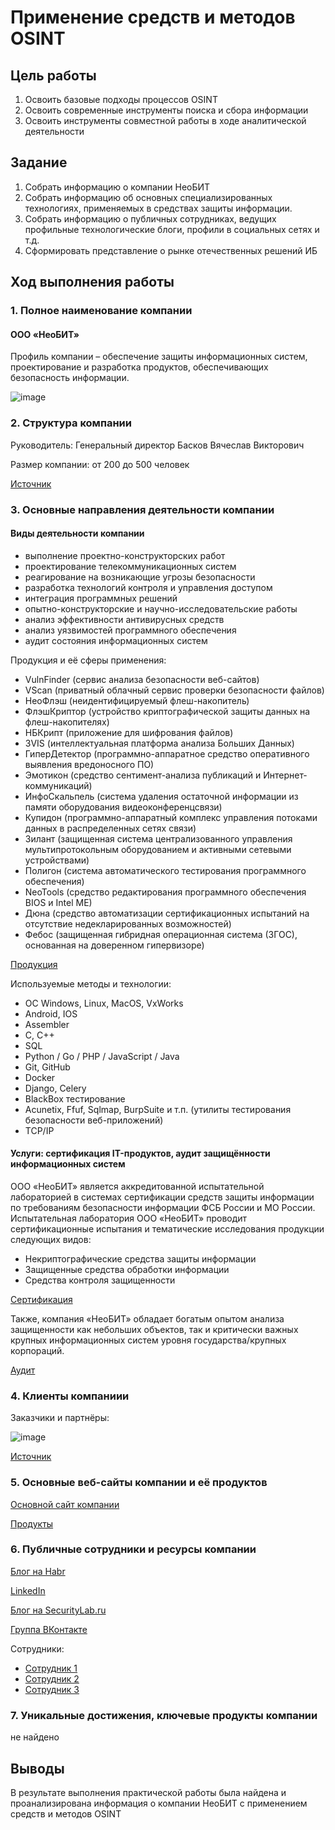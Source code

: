 # Применение средств и методов OSINT

## Цель работы

1.  Освоить базовые подходы процессов OSINT
2.  Освоить современные инструменты поиска и сбора информации
3.  Освоить инструменты совместной работы в ходе аналитической деятельности

## Задание

1.  Собрать информацию о компании НеоБИТ
2.  Собрать информацию об основных специализированных технологиях, применяемых в средствах защиты информации.
3.  Собрать информацию о публичных сотрудниках, ведущих профильные технологические блоги, профили в социальных сетях и т.д.
4.  Сформировать представление о рынке отечественных решений ИБ

## Ход выполнения работы

### 1. Полное наименование компании

#### ООО «НеоБИТ»

Профиль компании – обеспечение защиты информационных систем, проектирование и разработка продуктов, 
обеспечивающих безопасность информации.

![image](https://github.com/Pave1Nesterov/threat_hunting/assets/95019919/70801909-0015-40e7-be72-c8814206585a)

### 2. Структура компании

Руководитель: Генеральный директор Басков Вячеслав Викторович

Размер компании: от 200 до 500 человек

[Источник](https://pb.nalog.ru/company.html?token=E9F6CEA69D3398A7F14C0BB246EBEF6332850CDE1830E3A54A7B83E9C1550F48F4524B25A1CD535E59336EC8858EEA0A)

### 3. Основные направления деятельности компании

#### Виды деятельности компании

- выполнение проектно-конструкторских работ
- проектирование телекоммуникационных систем
- реагирование на возникающие угрозы безопасности
- разработка технологий контроля и управления доступом
- интеграция программных решений
- опытно-конструкторские и научно-исследовательские работы
- анализ эффективности антивирусных средств
- анализ уязвимостей программного обеспечения
- аудит состояния информационных систем

Продукция и её сферы применения:

- VulnFinder (сервис анализа безопасности веб-сайтов)
- VScan (приватный облачный сервис проверки безопасности файлов)
- НеоФлэш (неидентифицируемый флеш-накопитель)
- ФлэшКриптор (устройство криптографической защиты данных на флеш-накопителях)
- НБКрипт (приложение для шифрования файлов)
- 3VIS (интеллектуальная платформа анализа Больших Данных)
- ГиперДетектор (программно-аппаратное средство оперативного выявления вредоносного ПО)
- Эмотикон (средство сентимент-анализа публикаций и Интернет-коммуникаций)
- ИнфоСкальпель (система удаления остаточной информации из памяти оборудования видеоконференцсвязи)
- Купидон (программно-аппаратный комплекс управления потоками данных в распределенных сетях связи)
- Зилант (защищенная система централизованного управления мультипротокольным оборудованием и активными сетевыми устройствами)
- Полигон (система автоматического тестирования программного обеспечения)
- NeoTools (средство редактирования программного обеспечения BIOS и Intel ME)
- Дюна (средство автоматизации сертификационных испытаний на отсутствие недекларированных возможностей)
- Фебос (защищенная гибридная операционная система (ЗГОС), основанная на доверенном гипервизоре)

[Продукция](https://neobit.ru/products)

Используемые методы и технологии:
- ОС Windows, Linux, MacOS, VxWorks
- Android, IOS
- Assembler
- C, C++
- SQL
- Python / Go / PHP / JavaScript / Java
- Git, GitHub
- Docker
- Django, Celery
- BlackBox тестирование
- Acunetix, Ffuf, Sqlmap, BurpSuite и т.п. (утилиты тестирования безопасности веб-приложений)
- TCP/IP

#### Услуги: сертификация IT-продуктов, аудит защищённости информационных систем

ООО «НеоБИТ» является аккредитованной испытательной лабораторией в системах сертификации средств защиты информации 
по требованиям безопасности информации ФСБ России и МО России. Испытательная лаборатория ООО «НеоБИТ» проводит 
сертификационные испытания и тематические исследования продукции следующих видов:

- Некриптографические средства защиты информации
- Защищенные средства обработки информации
- Средства контроля защищенности

[Сертификация](https://neobit.ru/services/certification)

Также, компания «НеоБИТ» обладает богатым опытом анализа защищенности как небольших объектов, 
так и критически важных крупных информационных систем уровня государства/крупных корпораций.

[Аудит](https://neobit.ru/services/audit)

### 4. Клиенты компаниии

Заказчики и партнёры:

![image](https://github.com/Pave1Nesterov/threat_hunting/assets/95019919/2d3bee56-9c0d-4740-bc8d-faa9d229b6d2)

[Источник](https://neobit.ru/partners)

### 5. Основные веб-сайты компании и её продуктов

[Основной сайт компании](https://neobit.ru/)

[Продукты](https://neobit.ru/products)

### 6. Публичные сотрудники и ресурсы компании

[Блог на Habr](https://habr.com/ru/companies/neobit/articles/)

[LinkedIn](https://ru.linkedin.com/company/llc-neobit?original_referer=https%3A%2F%2Fwww.google.com%2F)

[Блог на SecurityLab.ru](https://www.securitylab.ru/blog/company/neobit/)

[Группа ВКонтакте](https://vk.com/public101268489)

Сотрудники:
- [Сотрудник 1](https://vk.com/vvborisov)
- [Сотрудник 2](https://br.linkedin.com/in/jean-carlos-da-costa-4812aa32/ru?trk=org-employees)
- [Сотрудник 3](https://ru.linkedin.com/in/dmitry-moskvin-04343879?trk=org-employees)

### 7. Уникальные достижения, ключевые продукты компании

не найдено

## Выводы

В результате выполнения практической работы была найдена и проанализирована информация о компании НеоБИТ с применением средств
и методов OSINT
